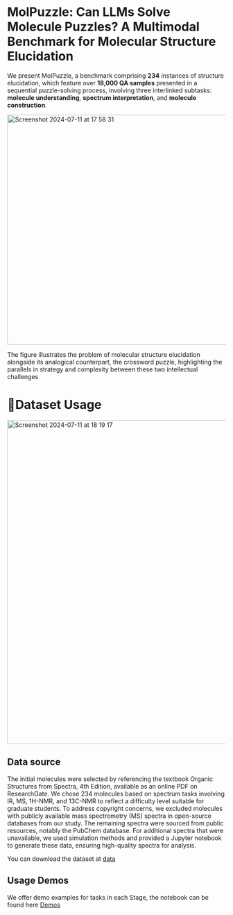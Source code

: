 # MolPuzzle: Can LLMs Solve Molecule Puzzles? A Multimodal Benchmark for Molecular Structure Elucidation

We present MolPuzzle, a benchmark comprising **234** instances of structure elucidation, which feature over **18,000 QA samples** presented in a sequential puzzle-solving process, involving three interlinked subtasks: **molecule understanding**, **spectrum interpretation**, and **molecule construction**.

<img width="530" alt="Screenshot 2024-07-11 at 17 58 31" src="https://github.com/user-attachments/assets/bbf3fae0-aa8f-4cd5-a274-55a1e42285e9">


The figure illustrates the problem of molecular structure elucidation alongside its analogical counterpart, the crossword puzzle, highlighting the parallels in strategy and complexity between these two intellectual challenges


# 📖Dataset Usage 
<img width="746" alt="Screenshot 2024-07-11 at 18 19 17" src="https://github.com/user-attachments/assets/1253bda0-c894-47f1-ae35-93864377afbf">



## Data source
The initial molecules were selected by referencing the textbook Organic Structures from Spectra, 4th Edition, available as an online PDF on ResearchGate. We chose 234 molecules based on spectrum tasks involving IR, MS, 1H-NMR, and 13C-NMR to reflect a difficulty level suitable for graduate students. To address copyright concerns, we excluded molecules with publicly available mass spectrometry (MS) spectra in open-source databases from our study. The remaining spectra were sourced from public resources, notably the PubChem database. For additional spectra that were unavailable, we used simulation methods and provided a Jupyter notebook to generate these data, ensuring high-quality spectra for analysis. 

You can download the dataset at [data](https://github.com/KehanGuo2/MolPuzzle/tree/main/Data)

## Usage Demos

We offer demo examples for tasks in each Stage, the notebook can be found here [Demos](https://github.com/KehanGuo2/MolPuzzle/tree/main/demos)

